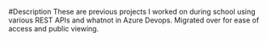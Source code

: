 #Description
These are previous projects I worked on during school using various REST APIs and whatnot in Azure Devops. Migrated over for ease of access and public viewing.
